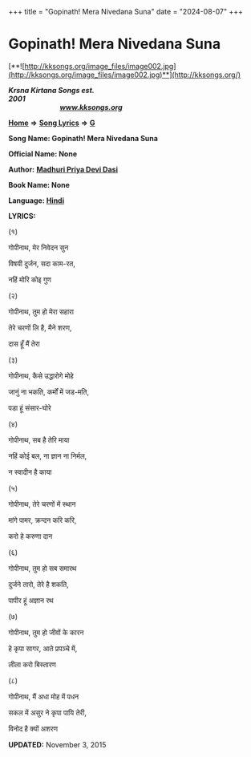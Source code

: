 +++
title = "Gopinath! Mera Nivedana Suna"
date = "2024-08-07"
+++

# Gopinath! Mera Nivedana Suna
[**![http://kksongs.org/image_files/image002.jpg](http://kksongs.org/image_files/image002.jpg)**](http://kksongs.org/)

**_Krsna Kirtana Songs est. 2001_**                                                                                                                                                 **_www.kksongs.org_**

**[Home](http://kksongs.org/)** **⇒** **[Song Lyrics](http://kksongs.org/lyrics.html)** **⇒** **[G](http://kksongs.org/songs/song_g.html)**

**Song Name: Gopinath! Mera Nivedana Suna**

**Official Name: None**

**Author:** [**Madhuri Priya Devi Dasi**](http://kksongs.org/authors/list/madhuripriya.html)

**Book Name: None**

**Language: [Hindi](http://kksongs.org/language/list/hindi.html)**

**LYRICS:**

(१)

गोपीनाथ, मेर निवेदन सुन

विषयी दुर्जन, सदा काम\-रत,

नहिं मोरि कोइ गुण

(२)

गोपीनाथ, तुम हो मेरा सहारा

तेरे चरणों लि है, मैने शरण,

दास हूँ मैं तेरा

(३)

गोपीनाथ, कैसे उद्धारोगे मोहे

जानुं ना भकति, कर्मों में जड\-मति,

पडा हूं संसार\-घोरे

(४)

गोपीनाथ, सब है तेरि माया

नहिं कोई बल, ना ज्ञान ना निर्मल,

न स्वादीन है काया

(५)

गोपीनाथ, तेरे चरणों में स्थान

मांगे पामर, क्रन्दन करि करि,

करो हे करुणा दान

(६)

गोपीनाथ, तुम हो सब समारथ

दुर्जने तारो, तेरे है शकति,

पापीर हूं अज्ञान रथ

(७)

गोपीनाथ, तुम हो जीवों के कारन

हे कृपा सागर, आते प्रपञ्चे में,

लीला करो बिस्तारण

(८)

गोपीनाथ, मैं अधा मोह में पधन

सकल में असुर ने कृपा पायि तेरी,

विनोद है क्यों अशरण

**UPDATED:** November 3, 2015